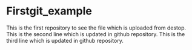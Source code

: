 # Firstgit_example
This is the first repository to see the file which is uploaded from destop.
This is the second line which is updated in github repository.
This is the third line which is updated in github repository.
